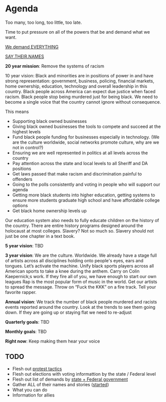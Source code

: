 # Agenda

Too many, too long, too little, too late.

Time to put pressure on all of the powers that be and demand what we want.

[We demand EVERYTHING](https://github.com/the-agenda/agenda/blob/master/demands/demads.md)

[SAY.THEIR.NAMES](https://github.com/the-agenda/agenda/blob/master/say-their-names/say-their-names.md)


**20 year mission**: Remove the systems of racism

10 year vision: Black and minorities are in positions of power in and have strong representation: government, business, policing, financial markets, home ownership, education, technology and overall leadership in this country. Black people across America can expect due justice when faced racism. Black people stop being murdered just for being black. We need to become a single voice that the country cannot ignore without consequence. 

This means
- Supporting black owned businesses
- Giving black owned businesses the tools to compete and succeed at the highest levels
- Fund black people funding for businesses especially in technology. (We are the culture worldwide, social networks promote culture, why are we not in control?)
- Ensuring we are well represented in politics at all levels across the country
- Pay attention across the state and local levels to all Sheriff and DA positions
- Get laws passed that make racism and discrimination painful to offenders
- Going to the polls consistently and voting in people who will support our agenda
- Getting more black students into higher education, getting systems to ensure more students graduate high school and have affordable college options
- Get black home ownership levels up

Our education system also needs to fully educate children on the history of the country. There are entire history programs designed around the holocaust at most colleges. Slavery? Not so much so. Slavery should not just be one chapter in a text book.

**5 year vision**: TBD

**3 year vision**: We are the culture. Worldwide. We already have a stage full of artists across all disciplines holding onto people's eyes, ears and tongues. Let’s activate the machine.
Unify black sports players across all American sports to take a knee during the anthem. Carry on Colin Kaepernick;s work. If they fire all of you, we have enough to start our own leagues
Rap is the most popular form of music in the world. Get our artists to spread the message. Throw on “Fuck the KKK” on a fire track. Tell your favorite rapper.

**Annual vision**: We track the number of black people murdered and racists events reported around the country. Look at the trends to see them going down. If they are going up or staying flat we need to re-adjust

**Quarterly goals**: TBD

**Monthly goals**: TBD

**Right now**: Keep making them hear your voice




## TODO

- Flesh out [protest tactics](https://github.com/the-agenda/agenda/blob/master/tactics/protesting.md)
- Flesh out elections with voting informattion by the state / Federal level
- Flesh out list of demands by [state + Federal government](https://github.com/the-agenda/agenda/blob/master/demands/demads.md#federal-government)
- Gather ALL of their names and stories ([started](https://github.com/the-agenda/agenda/blob/master/say-their-names/say-their-names.md))
- What you can do
- Information for allies